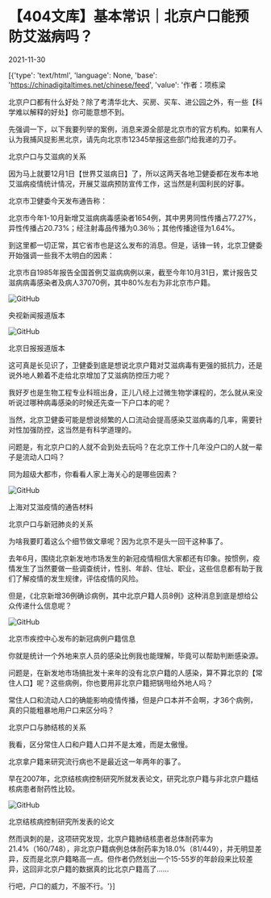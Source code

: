 # 【404文库】基本常识｜北京户口能预防艾滋病吗？

2021-11-30

[{'type': 'text/html', 'language': None, 'base': 'https://chinadigitaltimes.net/chinese/feed', 'value': '作者：项栋梁

北京户口都有什么好处？除了考清华北大、买房、买车、进公园之外，有一些【科学难以解释的好处】你可能意想不到。

先强调一下，以下我要列举的案例，消息来源全部是北京市的官方机构。如果有人认为我捕风捉影黑北京，请先向北京市12345举报这些部门给我递的刀子。

北京户口与艾滋病的关系

因为马上就要12月1日【世界艾滋病日】了，所以这两天各地卫健委都在发布本地艾滋病疫情统计情况，开展艾滋病预防宣传工作，这当然是利国利民的好事。

北京市卫健委今天发布通告称：

北京市今年1-10月新增艾滋病病毒感染者1654例，其中男男同性传播占77.27%，异性传播占20.73%；经注射毒品传播为0.36％；其他传播途径为1.64%。

到这里都一切正常，其它省市也是这么发布的消息。但是，话锋一转，北京卫健委开始强调一些我不太明白的因素：

北京市自1985年报告全国首例艾滋病病例以来，截至今年10月31日，累计报告艾滋病病毒感染者及病人37070例，其中80%左右为非北京市户籍。

![GitHub](https://keep.cdt.media/assets/images/0/9/094e4038/ac95fb60.png)

央视新闻报道版本

![GitHub](https://keep.cdt.media/assets/images/0/9/094e4038/fbbcd8fa.png)

北京日报报道版本

这可真是长见识了，卫健委到底是想说北京户籍对艾滋病毒有更强的抵抗力，还是说外地人赖着不走给北京增加了艾滋病防控压力呢？

我好歹也是生物工程专业科班出身，正儿八经上过微生物学课程的，怎么就从来没听说过哪种病毒感染的时候还先查一下户口本的呢？

当然，北京卫健委可能是想说频繁的人口流动会提高感染艾滋病毒的几率，需要针对性加强防控，这当然是有科学道理的。

问题是，有北京户口的人就不会到处去玩吗？在北京工作十几年没户口的人就一辈子是流动人口吗？

同为超级大都市，你看看人家上海关心的是哪些因素？

![GitHub](https://keep.cdt.media/assets/images/0/9/094e4038/46845b80.png)

上海对艾滋疫情的通告材料

北京户口与新冠肺炎的关系

为啥我要盯着这么个细节做文章呢？因为北京不是头一回干这种事了。

去年6月，围绕北京新发地市场发生的新冠疫情相信大家都还有印象。按惯例，疫情发生了当然要做一些调查统计，性别、年龄、住址、职业，这些信息都有助于我们了解疫情的发生规律，评估疫情的风险。

但是，《北京新增36例确诊病例，其中北京户籍人员8例》这种消息到底是想给公众传递什么信息呢？

![GitHub](https://keep.cdt.media/assets/images/0/9/094e4038/5a28db29.png)

北京市疾控中心发布的新冠病例户籍信息

你就是统计一个外地来京人员的感染比例我也能理解，毕竟可以帮助判断感染源。

问题是，在新发地市场搞批发十来年的没有北京户籍的人感染，算不算北京的【常住人口】呢？这些病例，你也要用非北京户籍把锅甩给外地人吗？

常住人口和流动人口的确能影响疫情传播，但是户口本并不会啊，才36个病例，真的只能粗暴地用户口来区分吗？

北京户口与肺结核的关系

我看，区分常住人口和户籍人口并不是太难，而是太傲慢。

北京拿户籍来研究流行病也不是最近这一年两年的事了。

早在2007年，北京结核病控制研究所就发表论文，研究北京户籍与非北京户籍结核病患者耐药性比较。

![GitHub](https://keep.cdt.media/assets/images/0/9/094e4038/bf24df6d.png)

北京结核病控制研究所发表的论文

然而讽刺的是，这项研究发现，北京户籍肺结核患者总体耐药率为21.4%（160/748），非北京户籍病例总体耐药率为18.0%（81/449），并无明显差异，反而是北京户籍略高一点。但作者仍然划出一个15-55岁的年龄段来比较差异，这回非北京户籍的数据真的比北京户籍高了……

行吧，户口的威力，不服不行。'}]